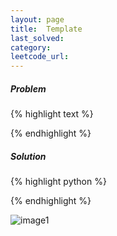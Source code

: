 ```yaml
---
layout: page
title:  Template
last_solved: 
category: 
leetcode_url: 
---
```


##### Problem

{% highlight text %}

{% endhighlight %}

##### Solution

{% highlight python %}

{% endhighlight %}


![image1]()